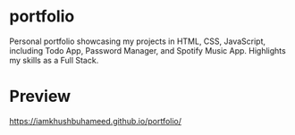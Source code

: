 # portfolio
Personal portfolio showcasing my projects in HTML, CSS, JavaScript, including Todo App, Password Manager, and Spotify Music App. Highlights my skills as a Full Stack.
# Preview
https://iamkhushbuhameed.github.io/portfolio/
